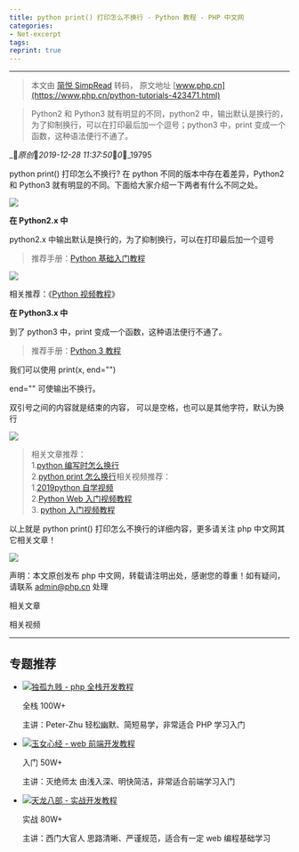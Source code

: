 ```yaml
---
title: python print() 打印怎么不换行 - Python 教程 - PHP 中文网
categories:
- Net-excerpt
tags:
reprint: true
---
```



---
> 本文由 [简悦 SimpRead](http://ksria.com/simpread/) 转码， 原文地址 [www.php.cn](https://www.php.cn/python-tutorials-423471.html)

> Python2 和 Python3 就有明显的不同，python2 中，输出默认是换行的，为了抑制换行，可以在打印最后加一个逗号；python3 中，print 变成一个函数，这种语法便行不通了。

__原创__2019-12-28 11:37:50__0__19795

python print() 打印怎么不换行? 在 python 不同的版本中存在着差异，Python2 和 Python3 就有明显的不同。下面给大家介绍一下两者有什么不同之处。

![](https://img.php.cn/upload/article/000/000/037/5d0b19f22d9ee649.jpg)

**在 Python2.x 中**

python2.x 中输出默认是换行的，为了抑制换行，可以在打印最后加一个逗号

> 推荐手册：[Python 基础入门教程](https://www.php.cn/course/32.html)  

![](https://img.php.cn/upload/image/968/999/762/1560215808607564.png)

相关推荐：《[Python 视频教程](http://www.php.cn/course/list/30.html)》

**在 Python3.x 中**

到了 python3 中，print 变成一个函数，这种语法便行不通了。

> 推荐手册：[Python 3 教程](https://www.php.cn/course/50.html)

我们可以使用 print(x, end="")

end="" 可使输出不换行。

双引号之间的内容就是结束的内容， 可以是空格，也可以是其他字符，默认为换行

![](https://img.php.cn/upload/image/681/869/157/1560215830412404.png)

> 相关文章推荐：  
> 1.[python 编写时怎么换行](https://www.php.cn/python-tutorials-419100.html)  
> 2.[python print 怎么换行](https://www.php.cn/python-tutorials-421297.html)相关视频推荐：  
> 1.[2019python 自学视频](https://www.php.cn/course/1078.html)  
> 2.[Python Web 入门视频教程](https://www.php.cn/course/796.html)  
> 3. [python 入门视频教程](https://www.py.cn/course/list/97/type/2.html)

以上就是 python print() 打印怎么不换行的详细内容，更多请关注 php 中文网其它相关文章！

[![](https://img.php.cn/upload/article/000/000/003/60d557b50f89a276.jpg)](https://www.php.cn/k.html)

声明：本文原创发布 php 中文网，转载请注明出处，感谢您的尊重！如有疑问，请联系 admin@php.cn 处理

相关文章

相关视频

* * *

专题推荐
----

*   [![](https://img.php.cn/upload/article/000/000/003/5d1ef1e9e866e635.jpg)](https://www.php.cn/map/dugu.html)[独孤九贱 - php 全栈开发教程](https://www.php.cn/map/dugu.html)
    
    全栈 100W+
    
    主讲：Peter-Zhu 轻松幽默、简短易学，非常适合 PHP 学习入门
    
*   [![](https://img.php.cn/upload/article/000/000/003/5d1ef236ca878949.jpg)](https://www.php.cn/map/yunv.html)[玉女心经 - web 前端开发教程](https://www.php.cn/map/yunv.html)
    
    入门 50W+
    
    主讲：灭绝师太 由浅入深、明快简洁，非常适合前端学习入门
    
*   [![](https://img.php.cn/upload/article/000/000/003/5d1ef2477c7d7587.jpg)](https://www.php.cn/toutiao-409221.html)[天龙八部 - 实战开发教程](https://www.php.cn/toutiao-409221.html)
    
    实战 80W+
    
    主讲：西门大官人 思路清晰、严谨规范，适合有一定 web 编程基础学习
